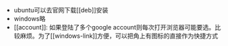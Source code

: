 - ubuntu可以去官网下载[[deb]]安装
- windows略
- [[account]]: 如果登陆了多个google account则每次打开浏览器可能要选。比较麻烦。为了[[windows-link]]方便，可以把角上有图标的直接作为快捷方式